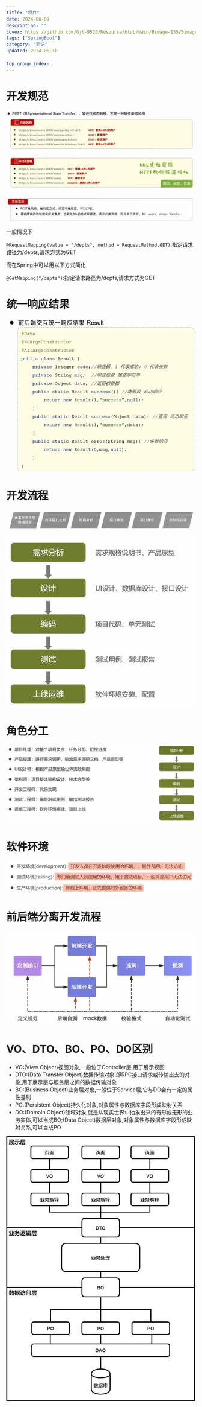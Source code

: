 ```yaml
---
title: "项目"
date: 2024-06-09
description: ""
cover: https://github.com/Gjt-9520/Resource/blob/main/Bimage-135/Bimage422.jpg?raw=true
tags: ["SpringBoot"]
category: "笔记"
updated: 2024-06-10
  
top_group_index: 
---
```


# 开发规范

![Restful](../images/开发规范Restful1.png)

![注意事项](../images/开发规范Restful2.png)

一般情况下

`@RequestMapping(value = "/depts", method = RequestMethod.GET)`:指定请求路径为/depts,请求方式为GET

而在Spring中可以用以下方式简化

`@GetMapping("/depts")`:指定请求路径为/depts,请求方式为GET

# 统一响应结果

![统一响应结果](../images/开发规范统一响应结果.png)

# 开发流程

![开发流程](../images/开发流程.png)

![软件开发流程](../images/软件开发流程.png)

# 角色分工

![角色分工](../images/角色分工.png)

# 软件环境

![软件环境](../images/软件环境.png)

# 前后端分离开发流程

![前后端分离开发流程](../images/前后端分离开发流程.png)

# VO、DTO、BO、PO、DO区别

- VO:(View Object)视图对象,一般位于Controller层,用于展示视图
- DTO:(Data Transfer Object)数据传输对象,即RPC接口请求或传输出去的对象,用于展示层与服务层之间的数据传输对象
- BO:(Business Object)业务层对象,一般位于Service层,它与DO会有一定的属性差别
- PO:(Persistent Object)持久化对象,对象属性与数据库字段形成映射关系
- DO:(Domain Object)领域对象,就是从现实世界中抽象出来的有形或无形的业务实体,可以当成BO;(Data Object)数据层对象,对象属性与数据库字段形成映射关系,可以当成PO

![VO、DTO、BO、PO、DO区别](../images/VO、DTO、BO、PO、DO区别.png)